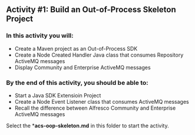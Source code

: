 ## Activity #1: Build an Out-of-Process Skeleton Project

### In this activity you will:
* Create a Maven project as an Out-of-Process SDK
* Create a Node Created Handler Java class that consumes Repository ActiveMQ messages
* Display Community and Enterprise ActiveMQ messages 

### By the end of this activity, you should be able to:
* Start a Java SDK Extensioin Project
* Create a Node Event Listener class that consumes ActiveMQ messages
* Recall the difference between Alfresco Community and Enterprise ActiveMQ messages

Select the ***acs-oop-skeleton.md** in this folder to start the activity.
